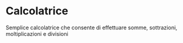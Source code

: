 # Calcolatrice
Semplice calcolatrice che consente di effettuare somme, sottrazioni, moltiplicazioni e divisioni
